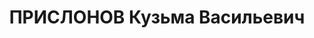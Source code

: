 ---
title: ПРИСЛОНОВ Кузьма Васильевич
description: "Род. в 1905, Свердловская обл., г. Ревда, русский. Проживал: г. Свердловск.\
  \ Областная плановая комиссия, начальник сектора сельского хозяйства. \n  Арестован\
  \ 27.07.1937. Приговор: 21.01.1938 – 10 лет тюрьмы."
---